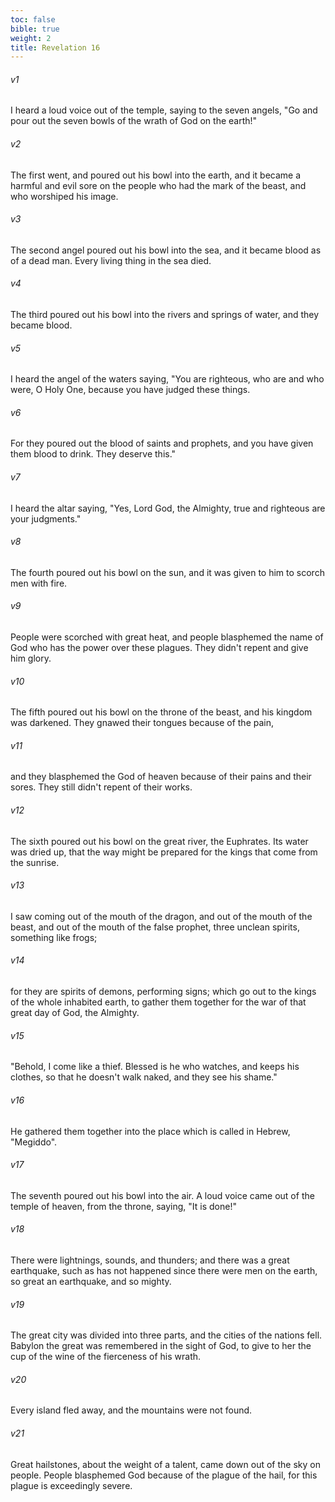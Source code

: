 ```yaml
---
toc: false
bible: true
weight: 2
title: Revelation 16
---
```




###### v1 
I heard a loud voice out of the temple, saying to the seven angels, "Go and pour out the seven bowls of the wrath of God on the earth!" 

###### v2 
The first went, and poured out his bowl into the earth, and it became a harmful and evil sore on the people who had the mark of the beast, and who worshiped his image. 

###### v3 
The second angel poured out his bowl into the sea, and it became blood as of a dead man. Every living thing in the sea died. 

###### v4 
The third poured out his bowl into the rivers and springs of water, and they became blood. 

###### v5 
I heard the angel of the waters saying, "You are righteous, who are and who were, O Holy One, because you have judged these things. 

###### v6 
For they poured out the blood of saints and prophets, and you have given them blood to drink. They deserve this." 

###### v7 
I heard the altar saying, "Yes, Lord God, the Almighty, true and righteous are your judgments." 

###### v8 
The fourth poured out his bowl on the sun, and it was given to him to scorch men with fire. 

###### v9 
People were scorched with great heat, and people blasphemed the name of God who has the power over these plagues. They didn't repent and give him glory. 

###### v10 
The fifth poured out his bowl on the throne of the beast, and his kingdom was darkened. They gnawed their tongues because of the pain, 

###### v11 
and they blasphemed the God of heaven because of their pains and their sores. They still didn't repent of their works. 

###### v12 
The sixth poured out his bowl on the great river, the Euphrates. Its water was dried up, that the way might be prepared for the kings that come from the sunrise. 

###### v13 
I saw coming out of the mouth of the dragon, and out of the mouth of the beast, and out of the mouth of the false prophet, three unclean spirits, something like frogs; 

###### v14 
for they are spirits of demons, performing signs; which go out to the kings of the whole inhabited earth, to gather them together for the war of that great day of God, the Almighty. 

###### v15 
"Behold, I come like a thief. Blessed is he who watches, and keeps his clothes, so that he doesn't walk naked, and they see his shame." 

###### v16 
He gathered them together into the place which is called in Hebrew, "Megiddo". 

###### v17 
The seventh poured out his bowl into the air. A loud voice came out of the temple of heaven, from the throne, saying, "It is done!" 

###### v18 
There were lightnings, sounds, and thunders; and there was a great earthquake, such as has not happened since there were men on the earth, so great an earthquake, and so mighty. 

###### v19 
The great city was divided into three parts, and the cities of the nations fell. Babylon the great was remembered in the sight of God, to give to her the cup of the wine of the fierceness of his wrath. 

###### v20 
Every island fled away, and the mountains were not found. 

###### v21 
Great hailstones, about the weight of a talent, came down out of the sky on people. People blasphemed God because of the plague of the hail, for this plague is exceedingly severe.
